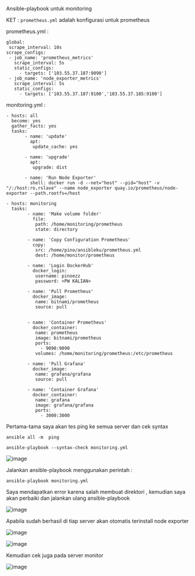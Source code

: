 Ansible-playbook untuk monitoring

KET : `prometheus.yml` adalah konfigurasi untuk prometheus

prometheus.yml :

```
global:
 scrape_interval: 10s
scrape_configs:
 - job_name: 'prometheus_metrics'
   scrape_interval: 5s
   static_configs:
     - targets: ['103.55.37.187:9090']
 - job_name: 'node_exporter_metrics'
   scrape_interval: 5s
   static_configs:  
     - targets: ['103.55.37.187:9100','103.55.37.185:9100']
```

monitoring.yml :

```
- hosts: all
  become: yes
  gather_facts: yes
  tasks:
       - name: 'update'
         apt:
          update_cache: yes

       - name: 'upgrade'
         apt:
          upgrade: dist

       - name: 'Run Node Exporter'
         shell: docker run -d --net="host" --pid="host" -v "/:/host:ro,rslave" --name node_exporter quay.io/prometheus/node-exporter --path.rootfs=/host

- hosts: monitoring
  tasks:
        - name: 'Make volume folder'
          file:
           path: /home/monitoring/prometheus
           state: directory

        - name: 'Copy Configuration Prometheus'
          copy:
           src: /home/pino/ansibleku/prometheus.yml
           dest: /home/monitor/prometheus

        - name: 'Login DockerHub'
          docker_login:
           username: pinoezz
           password: <PW KALIAN>

        - name: 'Pull Prometheus'
          docker_image:
           name: bitnami/prometheus
           source: pull
           

        - name: 'Container Prometheus'
          docker_container:
           name: prometheus
           image: bitnami/prometheus
           ports:
             - 9090:9090
           volumes: /home/monitoring/prometheus:/etc/prometheus

        - name: 'Pull Grafana'
          docker_image:
           name: grafana/grafana    
           source: pull

        - name: 'Container Grafana'
          docker_container:
           name: grafana
           image: grafana/grafana
           ports:
             - 3000:3000
 ```
 
 Pertama-tama saya akan tes ping ke semua server dan cek syntax
 
 ```
 ansible all -m  ping
 ```

```
ansible-playbook --syntax-check monitoring.yml
```

 ![image](https://user-images.githubusercontent.com/106061407/176582943-ef9d72ff-f712-415f-b94a-1db6581cabb6.png)


Jalankan ansible-playbook menggunakan perintah :

```
ansible-playbook monitoring.yml 
```

Saya mendapatkan error karena salah membuat direktori , kemudian saya akan perbaiki dan jalankan ulang ansible-playbook

![image](https://user-images.githubusercontent.com/106061407/176584195-15d57f96-f88b-4bd5-9192-b602fc634c4f.png)

Apabila sudah berhasil di tiap server akan otomatis terinstall node exporter

![image](https://user-images.githubusercontent.com/106061407/176585129-f819e9b9-7f5c-4f51-8fdd-9447053186de.png)

![image](https://user-images.githubusercontent.com/106061407/176585167-9dc59de8-6d88-4c17-a9cc-693afa7ab9f3.png)


Kemudian cek juga pada server monitor

![image](https://user-images.githubusercontent.com/106061407/176585230-20ad3038-e5ef-42ec-9df3-86a32024afb1.png)


